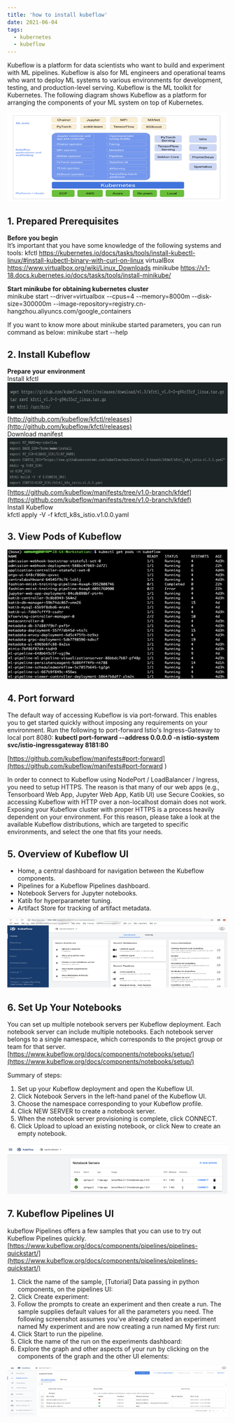 ```yaml
---
title: 'how to install kubeflow'
date: 2021-06-04
tags:
  - kubernetes
  - kubeflow
---
```

Kubeflow is a platform for data scientists who want to build and experiment with ML pipelines. Kubeflow is also for ML engineers and operational teams who want to deploy ML systems to various environments for development, testing, and production-level serving. Kubeflow is the ML toolkit for Kubernetes. The following diagram shows Kubeflow as a platform for arranging the components of your ML system on top of Kubernetes.

![image-20210604150259299](../images/image-20210604150259299.png)

## 1. Prepared Prerequisites

**Before you begin**<br>
It’s important that you have some knowledge of the following systems and tools:
kfctl 
https://kubernetes.io/docs/tasks/tools/install-kubectl-linux/#install-kubectl-binary-with-curl-on-linux
virtualBox
https://www.virtualbox.org/wiki/Linux_Downloads
minikube
https://v1-18.docs.kubernetes.io/docs/tasks/tools/install-minikube/

**Start minikube for obtaining kubernetes cluster**<br/>
minikube start --driver=virtualbox --cpus=4 --memory=8000m --disk-size=300000m --image-repository=registry.cn-hangzhou.aliyuncs.com/google_containers

If you want to know more about minikube started parameters, you can run command as below:
minikube start --help

## 2. Install Kubeflow

**Prepare your environment**<br/>
Install kfctl
![image-20210604150630411](../images/image-20210604150630411.png)
[http://github.com/kubeflow/kfctl/releases](http://github.com/kubeflow/kfctl/releases)<br/>
Download manifest
![image-20210604150707757](../images/image-20210604150707757.png)
[https://github.com/kubeflow/manifests/tree/v1.0-branch/kfdef](https://github.com/kubeflow/manifests/tree/v1.0-branch/kfdef)<br/>
Install Kubeflow<br/>
kfctl apply -V -f  kfctl_k8s_istio.v1.0.0.yaml

## 3. View Pods of Kubeflow

![image-20210604150819174](../images/image-20210604150819174.png)

## 4. Port forward

The default way of accessing Kubeflow is via port-forward. This enables you to get started quickly without imposing any requirements on your environment. Run the following to port-forward Istio's Ingress-Gateway to local port 8080:
**kubectl port-forward --address 0.0.0.0 -n istio-system svc/istio-ingressgateway 8181:80**<br/>

[https://github.com/kubeflow/manifests#port-forward](https://github.com/kubeflow/manifests#port-forward ) <br/>

In order to connect to Kubeflow using NodePort / LoadBalancer / Ingress, you need to setup HTTPS. The reason is that many of our web apps (e.g., Tensorboard Web App, Jupyter Web App, Katib UI) use Secure Cookies, so accessing Kubeflow with HTTP over a non-localhost domain does not work. Exposing your Kubeflow cluster with proper HTTPS is a process heavily dependent on your environment. For this reason, please take a look at the available Kubeflow distributions, which are targeted to specific environments, and select the one that fits your needs.

## 5. Overview of Kubeflow UI

- Home, a central dashboard for navigation between the Kubeflow components.
- Pipelines for a Kubeflow Pipelines dashboard.
- Notebook Servers for Jupyter notebooks.
- Katib for hyperparameter tuning.
- Artifact Store for tracking of artifact metadata.

![image-20210604151154436](../images/image-20210604151154436.png)

## 6. Set Up Your Notebooks

You can set up multiple notebook servers per Kubeflow deployment. Each notebook server can include multiple notebooks. Each notebook server belongs to a single namespace, which corresponds to the project group or team for that server.
[https://www.kubeflow.org/docs/components/notebooks/setup/](https://www.kubeflow.org/docs/components/notebooks/setup/)<br/>

Summary of steps:

1. Set up your Kubeflow deployment and open the Kubeflow UI.
2. Click Notebook Servers in the left-hand panel of the Kubeflow UI.
3. Choose the namespace corresponding to your Kubeflow profile.
4. Click NEW SERVER to create a notebook server.
5. When the notebook server provisioning is complete, click CONNECT.
6. Click Upload to upload an existing notebook, or click New to create an empty notebook.

![image-20210604151402149](../images/image-20210604151402149.png)

## 7. Kubeflow Pipelines UI

kubeflow Pipelines offers a few samples that you can use to try out Kubeflow Pipelines quickly.
[https://www.kubeflow.org/docs/components/pipelines/pipelines-quickstart/](https://www.kubeflow.org/docs/components/pipelines/pipelines-quickstart/)<br/>

1. Click the name of the sample, [Tutorial] Data passing in python components, on the pipelines UI:
2. Click Create experiment: 
3. Follow the prompts to create an experiment and then create a run. The sample supplies default values for all the parameters you need. The following screenshot assumes you’ve already created an experiment named My experiment and are now creating a run named My first run:
4. Click Start to run the pipeline.
5. Click the name of the run on the experiments dashboard:
6. Explore the graph and other aspects of your run by clicking on the components of the graph and the other UI elements:

![image-20210604151630407](../images/image-20210604151630407.png)

